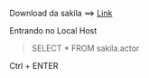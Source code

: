 
Download da sakila ==> [Link](https://s3.us-east-2.amazonaws.com/assets.app.betrybe.com/back-end/sakila-1ae15ae82697888c35bf1f1c8acbf755.sql)

Entrando no Local Host

> SELECT * FROM sakila.actor

Ctrl + ENTER


